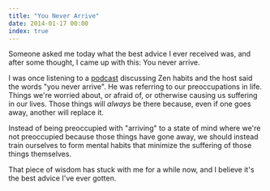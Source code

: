 ```yaml
---
title: "You Never Arrive"
date: 2014-01-17 00:00
index: true
---
```


Someone asked me today what the best advice I ever received was, and after some thought, I came up with this: You never arrive.

I was once listening to a [podcast](http://5by5.tv/b2w/3) discussing Zen habits and the host said the words "you never arrive". He was referring to our preoccupations in life. Things we're worried about, or afraid of, or otherwise causing us suffering in our lives. Those things will _always_ be there because, even if one goes away, another will replace it.

Instead of being preoccupied with "arriving" to a state of mind where we're not preoccupied because those things have gone away, we should instead train ourselves to form mental habits that minimize the suffering of those things themselves.

That piece of wisdom has stuck with me for a while now, and I believe it's the best advice I've ever gotten.

<!-- more -->
